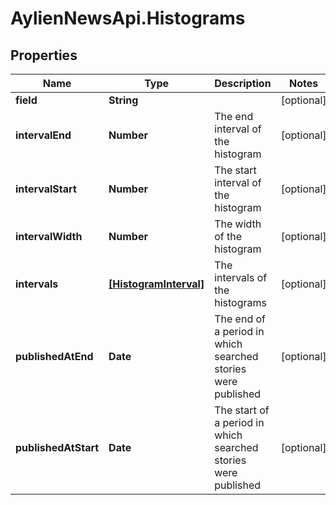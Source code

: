 # AylienNewsApi.Histograms

## Properties

Name | Type | Description | Notes
------------ | ------------- | ------------- | -------------
**field** | **String** |  | [optional] 
**intervalEnd** | **Number** | The end interval of the histogram | [optional] 
**intervalStart** | **Number** | The start interval of the histogram | [optional] 
**intervalWidth** | **Number** | The width of the histogram | [optional] 
**intervals** | [**[HistogramInterval]**](HistogramInterval.md) | The intervals of the histograms | [optional] 
**publishedAtEnd** | **Date** | The end of a period in which searched stories were published | [optional] 
**publishedAtStart** | **Date** | The start of a period in which searched stories were published | [optional] 


